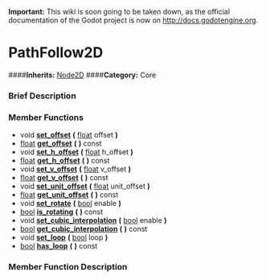 **Important:** This wiki is soon going to be taken down, as the official documentation of the Godot project is now on http://docs.godotengine.org.

#  PathFollow2D  
####**Inherits:** [Node2D](class_node2d)
####**Category:** Core

###  Brief Description  


###  Member Functions 
  * void  **[set&#95;offset](#set_offset)**  **(** [float](class_float) offset  **)**
  * [float](class_float)  **[get&#95;offset](#get_offset)**  **(** **)** const
  * void  **[set&#95;h&#95;offset](#set_h_offset)**  **(** [float](class_float) h_offset  **)**
  * [float](class_float)  **[get&#95;h&#95;offset](#get_h_offset)**  **(** **)** const
  * void  **[set&#95;v&#95;offset](#set_v_offset)**  **(** [float](class_float) v_offset  **)**
  * [float](class_float)  **[get&#95;v&#95;offset](#get_v_offset)**  **(** **)** const
  * void  **[set&#95;unit&#95;offset](#set_unit_offset)**  **(** [float](class_float) unit_offset  **)**
  * [float](class_float)  **[get&#95;unit&#95;offset](#get_unit_offset)**  **(** **)** const
  * void  **[set&#95;rotate](#set_rotate)**  **(** [bool](class_bool) enable  **)**
  * [bool](class_bool)  **[is&#95;rotating](#is_rotating)**  **(** **)** const
  * void  **[set&#95;cubic&#95;interpolation](#set_cubic_interpolation)**  **(** [bool](class_bool) enable  **)**
  * [bool](class_bool)  **[get&#95;cubic&#95;interpolation](#get_cubic_interpolation)**  **(** **)** const
  * void  **[set&#95;loop](#set_loop)**  **(** [bool](class_bool) loop  **)**
  * [bool](class_bool)  **[has&#95;loop](#has_loop)**  **(** **)** const

###  Member Function Description  
